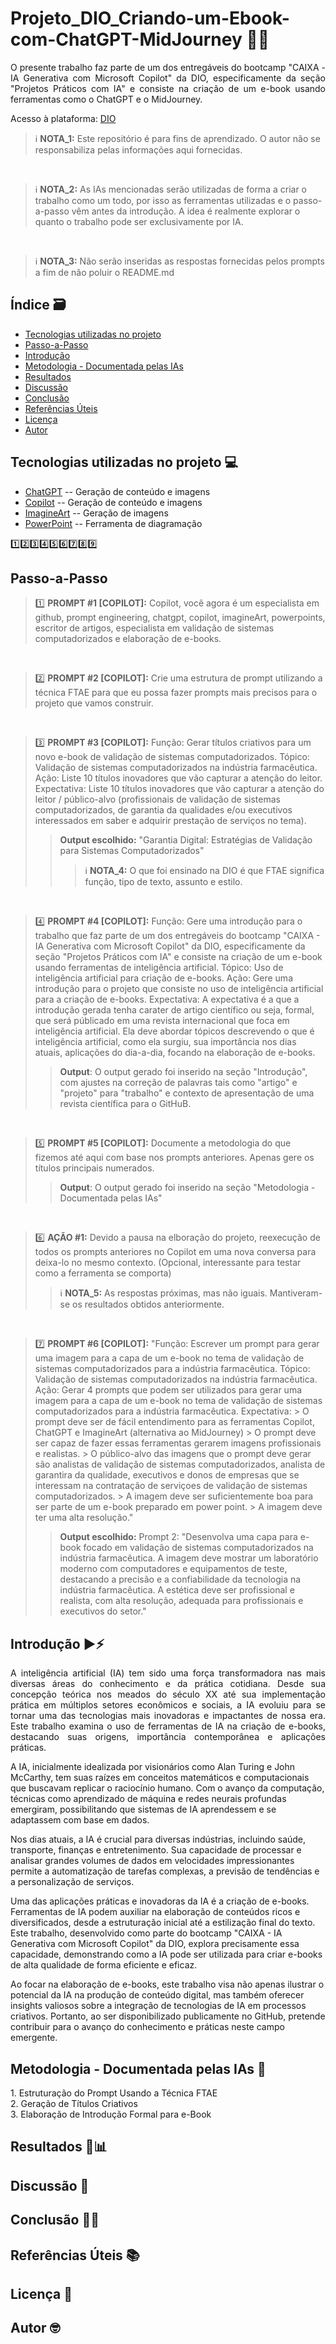 # Projeto_DIO_Criando-um-Ebook-com-ChatGPT-MidJourney 🤖💡

<p align="justify">
O presente trabalho faz parte de um dos entregáveis do bootcamp "CAIXA - IA Generativa com Microsoft Copilot" da DIO, especificamente da seção "Projetos Práticos com IA" e consiste na criação de um e-book usando ferramentas como o ChatGPT e o MidJourney.

Acesso à plataforma: [DIO](https://dio.me)
  
</p>

> ℹ️ **NOTA_1:** Este repositório é para fins de aprendizado. O autor não se responsabiliza pelas informações aqui fornecidas.
<br/>

> ℹ️ **NOTA_2:** As IAs mencionadas serão utilizadas de forma a criar o trabalho como um todo, por isso as ferramentas utilizadas e o passo-a-passo vêm antes da introdução. A idea é realmente explorar o quanto o trabalho pode ser exclusivamente por IA.
<br/>

> ℹ️ **NOTA_3:** Não serão inseridas as respostas fornecidas pelos prompts a fim de não poluir o README.md

## Índice 🗃️
- [Tecnologias utilizadas no projeto](#tecnologias_utilizadas_no_projeto)
- [Passo-a-Passo](#passo_a_passo)
- [Introdução](#Introdução)
- [Metodologia - Documentada pelas IAs](#metodologia)
- [Resultados](#resultados)
- [Discussão](#discussao)
- [Conclusão](#conclusao)
- [Referências Úteis](#referencias_uteis)
- [Licença](#licenca)
- [Autor](#autor)

## Tecnologias utilizadas no projeto 💻

- [ChatGPT](https://chat.openai.com/) -- Geração de conteúdo e imagens
- [Copilot](https://copilot.microsoft.com/) -- Geração de conteúdo e imagens
- [ImagineArt](https://www.imagine.art) -- Geração de imagens
- [PowerPoint](https://www.microsoft.com/en/microsoft-365/powerpoint) -- Ferramenta de diagramação

1️⃣2️⃣3️⃣4️⃣5️⃣6️⃣7️⃣8️⃣9️⃣
## Passo-a-Passo

> 1️⃣ **PROMPT #1 [COPILOT]:**
> Copilot, você agora é um especialista em github, prompt engineering, chatgpt, copilot, imagineArt, powerpoints, escritor de artigos, especialista em validação de sistemas computadorizados e elaboração de e-books.
<br/>

> 2️⃣ **PROMPT #2 [COPILOT]:**
> Crie uma estrutura de prompt utilizando a técnica FTAE para que eu possa fazer prompts mais precisos para o projeto que vamos construir.
<br/>

> 3️⃣ **PROMPT #3 [COPILOT]:**
> Função: Gerar títulos criativos para um novo e-book de validação de sistemas computadorizados. Tópico: Validação de sistemas computadorizados na indústria farmacêutica. Ação: Liste 10 títulos inovadores que vão capturar a atenção do leitor. Expectativa: Liste 10 títulos inovadores que vão capturar a atenção do leitor / público-alvo (profissionais de validação de sistemas computadorizados, de garantia da qualidades e/ou executivos interessados em saber e adquirir prestação de serviços no tema).
> >**Output escolhido:** "Garantia Digital: Estratégias de Validação para Sistemas Computadorizados"
>>>ℹ️ **NOTA_4:** O que foi ensinado na DIO é que FTAE significa função, tipo de texto, assunto e estilo.
<br/>

> 4️⃣ **PROMPT #4 [COPILOT]:**
>Função: Gere uma introdução para o trabalho que faz parte de um dos entregáveis do bootcamp "CAIXA - IA Generativa com Microsoft Copilot" da DIO, especificamente da seção "Projetos Práticos com IA" e consiste na criação de um e-book usando ferramentas de inteligência artificial. Tópico: Uso de inteligência artificial para criação de e-books. Ação: Gere uma introdução para o projeto que consiste no uso de inteligência artificial para a criação de e-books. Expectativa: A expectativa é a que a introdução gerada tenha carater de artigo científico ou seja, formal, que será públicado em uma revista internacional que foca em inteligência artificial. Ela deve abordar tópicos descrevendo o que é inteligência artificial, como ela surgiu, sua importância nos dias atuais, aplicações do dia-a-dia, focando na elaboração de e-books.
> >**Output**: O output gerado foi inserido na seção "Introdução", com ajustes na correção de palavras tais como "artigo" e "projeto" para "trabalho" e contexto de apresentação de uma revista científica para o GitHuB.
<br/>

>5️⃣  **PROMPT #5 [COPILOT]:**
>Documente a metodologia do que fizemos até aqui com base nos prompts anteriores. Apenas gere os títulos principais numerados.
>>**Output**: O output gerado foi inserido na seção "Metodologia - Documentada pelas IAs"
<br/>

>6️⃣  **AÇÃO #1:**
>Devido a pausa na elboração do projeto, reexecução de todos os prompts anteriores no Copilot em uma nova conversa para deixa-lo no mesmo contexto. (Opcional, interessante para testar como a ferramenta se comporta)
>>ℹ️ **NOTA_5:** As respostas próximas, mas não iguais. Mantiveram-se os resultados obtidos anteriormente.
<br/>

>7️⃣  **PROMPT #6 [COPILOT]:**
>"Função: Escrever um prompt para gerar uma imagem para a capa de um e-book no tema de validação de sistemas computadorizados para a indústria farmacêutica. Tópico: Validação de sistemas computadorizados na indústria farmacêutica. Ação: Gerar 4 prompts que podem ser utilizados para gerar uma imagem para a capa de um e-book no tema de validação de sistemas computadorizados para a indústria farmacêutica. Expectativa: > O prompt deve ser de fácil entendimento para as ferramentas Copilot, ChatGPT e ImagineArt (alternativa ao MidJourney) > O prompt deve ser capaz de fazer essas ferramentas gerarem imagens profissionais e realistas. > O público-alvo das imagens que o prompt deve gerar são analistas de validação de sistemas computadorizados, analista de garantira da qualidade, executivos e donos de empresas que se interessam na contratação de serviçoes de validação de sistemas computadorizados. > A imagem deve ser suficientemente boa para ser parte de um e-book preparado em power point. > A imagem deve ter uma alta resolução."
>>**Output escolhido:** Prompt 2: "Desenvolva uma capa para e-book focado em validação de sistemas computadorizados na indústria farmacêutica. A imagem deve mostrar um laboratório moderno com computadores e equipamentos de teste, destacando a precisão e a confiabilidade da tecnologia na indústria farmacêutica. A estética deve ser profissional e realista, com alta resolução, adequada para profissionais e executivos do setor."


## Introdução ▶️⚡
<p align="justify">
A inteligência artificial (IA) tem sido uma força transformadora nas mais diversas áreas do conhecimento e da prática cotidiana. Desde sua concepção teórica nos meados do século XX até sua implementação prática em múltiplos setores econômicos e sociais, a IA evoluiu para se tornar uma das tecnologias mais inovadoras e impactantes de nossa era. Este trabalho examina o uso de ferramentas de IA na criação de e-books, destacando suas origens, importância contemporânea e aplicações práticas.

A IA, inicialmente idealizada por visionários como Alan Turing e John McCarthy, tem suas raízes em conceitos matemáticos e computacionais que buscavam replicar o raciocínio humano. Com o avanço da computação, técnicas como aprendizado de máquina e redes neurais profundas emergiram, possibilitando que sistemas de IA aprendessem e se adaptassem com base em dados.

Nos dias atuais, a IA é crucial para diversas indústrias, incluindo saúde, transporte, finanças e entretenimento. Sua capacidade de processar e analisar grandes volumes de dados em velocidades impressionantes permite a automatização de tarefas complexas, a previsão de tendências e a personalização de serviços.

Uma das aplicações práticas e inovadoras da IA é a criação de e-books. Ferramentas de IA podem auxiliar na elaboração de conteúdos ricos e diversificados, desde a estruturação inicial até a estilização final do texto. Este trabalho, desenvolvido como parte do bootcamp "CAIXA - IA Generativa com Microsoft Copilot" da DIO, explora precisamente essa capacidade, demonstrando como a IA pode ser utilizada para criar e-books de alta qualidade de forma eficiente e eficaz.

Ao focar na elaboração de e-books, este trabalho visa não apenas ilustrar o potencial da IA na produção de conteúdo digital, mas também oferecer insights valiosos sobre a integração de tecnologias de IA em processos criativos. Portanto, ao ser disponibilizado publicamente no GitHub, pretende contribuir para o avanço do conhecimento e práticas neste campo emergente.
</p>

## Metodologia - Documentada pelas IAs 📖
<p align="justify">
1. Estruturação do Prompt Usando a Técnica FTAE<br/>
2. Geração de Títulos Criativos<br/>
3. Elaboração de Introdução Formal para e-Book<br/>


</p>

## Resultados 🔎📊
<p align="justify">
  
</p>

## Discussão 📑
<p align="justify">
  
</p>

## Conclusão 📝💡
<p align="justify">
  
</p>

## Referências Úteis 📚
<p align="justify">
  
</p>

## Licença 📄
<p align="justify">
  
</p>

## Autor 🤓
<p align="justify">
  
</p>
